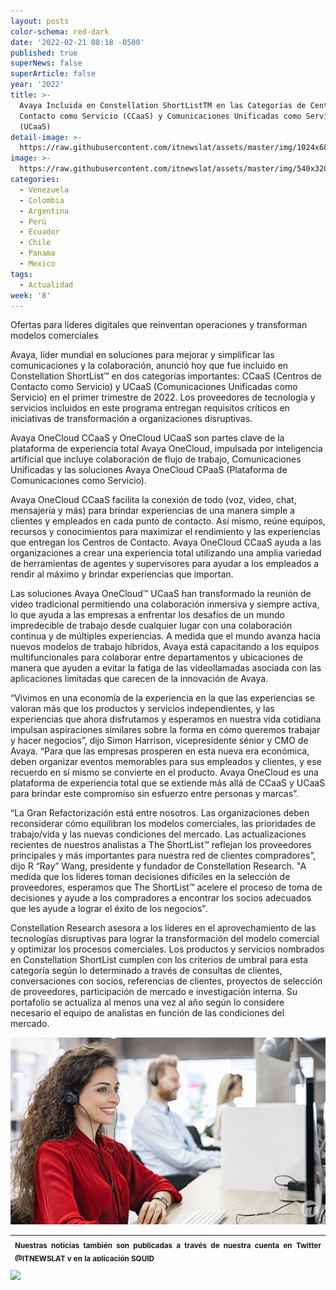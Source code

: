 ```yaml
---
layout: posts
color-schema: red-dark
date: '2022-02-21 08:18 -0500'
published: true
superNews: false
superArticle: false
year: '2022'
title: >-
  Avaya Incluida en Constellation ShortListTM en las Categorías de Centros de
  Contacto como Servicio (CCaaS) y Comunicaciones Unificadas como Servicio
  (UCaaS)
detail-image: >-
  https://raw.githubusercontent.com/itnewslat/assets/master/img/1024x680/mujer-llamada-avaya-g.jpg
image: >-
  https://raw.githubusercontent.com/itnewslat/assets/master/img/540x320/mujer-llamada-avaya-p.jpg
categories:
  - Venezuela
  - Colombia
  - Argentina
  - Perú
  - Ecuador
  - Chile
  - Panama
  - Mexico
tags:
  - Actualidad
week: '8'
---
```

Ofertas para líderes digitales que reinventan operaciones y transforman modelos comerciales
 
Avaya, líder mundial en soluciones para mejorar y simplificar las comunicaciones y la colaboración, anunció hoy que fue incluido en Constellation ShortList™ en dos categorías importantes: CCaaS (Centros de Contacto como Servicio) y UCaaS (Comunicaciones Unificadas como Servicio) en el primer trimestre de 2022. Los proveedores de tecnología y servicios incluidos en este programa entregan requisitos críticos en iniciativas de transformación a organizaciones disruptivas.

Avaya OneCloud CCaaS y OneCloud UCaaS son partes clave de la plataforma de experiencia total Avaya OneCloud, impulsada por inteligencia artificial que incluye colaboración de flujo de trabajo, Comunicaciones Unificadas y las soluciones Avaya OneCloud CPaaS (Plataforma de Comunicaciones como Servicio).

Avaya OneCloud CCaaS facilita la conexión de todo (voz, video, chat, mensajería y más) para brindar experiencias de una manera simple a clientes y empleados en cada punto de contacto. Así mismo, reúne equipos, recursos y conocimientos para maximizar el rendimiento y las experiencias que entregan los Centros de Contacto. Avaya OneCloud CCaaS ayuda a las organizaciones a crear una experiencia total utilizando una amplia variedad de herramientas de agentes y supervisores para ayudar a los empleados a rendir al máximo y brindar experiencias que importan.
 
Las soluciones Avaya OneCloud™ UCaaS han transformado la reunión de video tradicional permitiendo una colaboración inmersiva y siempre activa, lo que ayuda a las empresas a enfrentar los desafíos de un mundo impredecible de trabajo desde cualquier lugar con una colaboración continua y de múltiples experiencias. A medida que el mundo avanza hacia nuevos modelos de trabajo híbridos, Avaya está capacitando a los equipos multifuncionales para colaborar entre departamentos y ubicaciones de manera que ayuden a evitar la fatiga de las videollamadas asociada con las aplicaciones limitadas que carecen de la innovación de Avaya.
 
“Vivimos en una economía de la experiencia en la que las experiencias se valoran más que los productos y servicios independientes, y las experiencias que ahora disfrutamos y esperamos en nuestra vida cotidiana impulsan aspiraciones similares sobre la forma en cómo queremos trabajar y hacer negocios”, dijo Simon Harrison, vicepresidente sénior y CMO de Avaya. “Para que las empresas prosperen en esta nueva era económica, deben organizar eventos memorables para sus empleados y clientes, y ese recuerdo en sí mismo se convierte en el producto. Avaya OneCloud es una plataforma de experiencia total que se extiende más allá de CCaaS y UCaaS para brindar este compromiso sin esfuerzo entre personas y marcas”.
 
“La Gran Refactorización está entre nosotros. Las organizaciones deben reconsiderar cómo equilibran los modelos comerciales, las prioridades de trabajo/vida y las nuevas condiciones del mercado. Las actualizaciones recientes de nuestros analistas a The ShortList™ reflejan los proveedores principales y más importantes para nuestra red de clientes compradores”, dijo R “Ray” Wang, presidente y fundador de Constellation Research. "A medida que los líderes toman decisiones difíciles en la selección de proveedores, esperamos que The ShortList™ acelere el proceso de toma de decisiones y ayude a los compradores a encontrar los socios adecuados que les ayude a lograr el éxito de los negocios".
 
Constellation Research asesora a los líderes en el aprovechamiento de las tecnologías disruptivas para lograr la transformación del modelo comercial y optimizar los procesos comerciales. Los productos y servicios nombrados en Constellation ShortList cumplen con los criterios de umbral para esta categoría según lo determinado a través de consultas de clientes, conversaciones con socios, referencias de clientes, proyectos de selección de proveedores, participación de mercado e investigación interna. Su portafolio se actualiza al menos una vez al año según lo considere necesario el equipo de analistas en función de las condiciones del mercado.

![](https://raw.githubusercontent.com/itnewslat/assets/master/img/540x320/mujer-llamada-avaya-p.jpg)

<table style="height: 42px;" width="569">
<tbody>
<tr>
<td style="text-align: justify;"><sub><strong>Nuestras noticias también son publicadas a través de nuestra cuenta en Twitter <a href="https://twitter.com/itnewslat?lang=es">@ITNEWSLAT</a> y en la aplicación <a href="https://squidapp.co/en/">SQUID</a></strong></sub></td>
</tr>
</tbody>
</table>

<img src="https://tracker.metricool.com/c3po.jpg?hash=56f88a41e39ab42c063cc51676587a04"/>